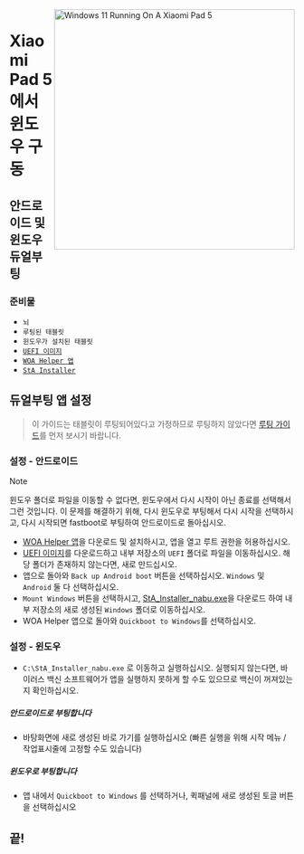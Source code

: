 <img align="right" src="https://raw.githubusercontent.com/erdilS/Port-Windows-11-Xiaomi-Pad-5/main/nabu.png" width="425" alt="Windows 11 Running On A Xiaomi Pad 5">


# Xiaomi Pad 5 에서 윈도우 구동

## 안드로이드 및 윈도우 듀얼부팅

### 준비물
- ```뇌```
- ```루팅된 태블릿```
- ```윈도우가 설치된 태블릿```
- [```UEFI 이미지```](https://github.com/erdilS/Port-Windows-11-Xiaomi-Pad-5/releases/download/UEFI/uefi-v3.img)
- [```WOA Helper 앱```](https://github.com/erdilS/Port-Windows-11-Xiaomi-Pad-5/releases/download/dualboot/woahelper.apk)
- [```StA Installer```](https://github.com/erdilS/Port-Windows-11-Xiaomi-Pad-5/releases/download/dualboot/StA_Installer_nabu.exe)

## 듀얼부팅 앱 설정
> 이 가이드는 태블릿이 루팅되어있다고 가정하므로 루팅하지 않았다면 [루팅 가이드](2-rootguide-ko.md)를 먼저 보시기 바랍니다.

### 설정 - 안드로이드
> [!NOTE]
> 윈도우 폴더로 파일을 이동할 수 없다면, 윈도우에서 다시 시작이 아닌 종료를 선택해서 그런 것입니다. 이 문제를 해결하기 위해, 다시 윈도우로 부팅해서 다시 시작을 선택하시고, 다시 시작되면 fastboot로 부팅하여 안드로이드로 돌아십시오.

- [WOA Helper 앱](https://github.com/erdilS/Port-Windows-11-Xiaomi-Pad-5/releases/download/dualboot/woahelper.apk)을 다운로드 및 설치하시고, 앱을 열고 루트 권한을 허용하십시오.
- [UEFI 이미지](https://github.com/erdilS/Port-Windows-11-Xiaomi-Pad-5/releases/download/UEFI/uefi-v3.img)를 다운로드하고 내부 저장소의 `UEFI` 폴더로 파일을 이동하십시오. 해당 폴더가 존재하지 않는다면, 새로 만드십시오.
- 앱으로 돌아와 `Back up Android boot` 버튼을 선택하십시오. `Windows` 및 `Android` 둘 다 선택하십시오.
- `Mount Windows` 버튼을 선택하시고, [StA_Installer_nabu.exe](https://github.com/erdilS/Port-Windows-11-Xiaomi-Pad-5/releases/download/dualboot/StA_Installer_nabu.exe)을 다운로드 하여 내부 저장소의 새로 생성된 `Windows` 폴더로 이동하십시오.
- WOA Helper 앱으로 돌아와 `Quickboot to Windows`를 선택하십시오.

### 설정 - 윈도우
- `C:\StA_Installer_nabu.exe` 로 이동하고 실행하십시오. 실행되지 않는다면, 바이러스 백신 소프트웨어가 앱을 실행하지 못하게 할 수도 있으므로 백신이 꺼져있는지 확인하십시오.
##### 안드로이드로 부팅합니다
  - 바탕화면에 새로 생성된 바로 가기를 실행하십시오 (빠른 실행을 위해 시작 메뉴 / 작업표시줄에 고정할 수도 있습니다)

##### 윈도우로 부팅합니다
  - 앱 내에서 `Quickboot to Windows` 를 선택하거나, 퀵패널에 새로 생성된 토글 버튼을 선택하십시오
  
## 끝!

